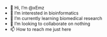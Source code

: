 - 👋 Hi, I’m @xEmz
- 👀 I’m interested in bioinformatics
- 🌱 I’m currently learning biomedical research
- 💞️ I’m looking to collaborate on nothing
- 📫 How to reach me just here

<!---
xEmz/xEmz is a ✨ special ✨ repository because its `README.md` (this file) appears on your GitHub profile.
You can click the Preview link to take a look at your changes.
--->
